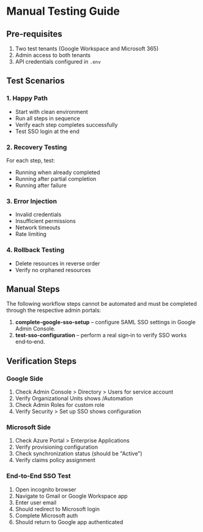 # Manual Testing Guide

## Pre-requisites
1. Two test tenants (Google Workspace and Microsoft 365)
2. Admin access to both tenants
3. API credentials configured in `.env`

## Test Scenarios

### 1. Happy Path
- Start with clean environment
- Run all steps in sequence
- Verify each step completes successfully
- Test SSO login at the end

### 2. Recovery Testing
For each step, test:
- Running when already completed
- Running after partial completion
- Running after failure

### 3. Error Injection
- Invalid credentials
- Insufficient permissions
- Network timeouts
- Rate limiting

### 4. Rollback Testing
- Delete resources in reverse order
- Verify no orphaned resources

## Manual Steps

The following workflow steps cannot be automated and must be completed through the respective admin portals:

1. **complete-google-sso-setup** – configure SAML SSO settings in Google Admin Console.
2. **test-sso-configuration** – perform a real sign‑in to verify SSO works end‑to‑end.

## Verification Steps

### Google Side
1. Check Admin Console > Directory > Users for service account
2. Verify Organizational Units shows /Automation
3. Check Admin Roles for custom role
4. Verify Security > Set up SSO shows configuration

### Microsoft Side
1. Check Azure Portal > Enterprise Applications
2. Verify provisioning configuration
3. Check synchronization status (should be "Active")
4. Verify claims policy assignment

### End-to-End SSO Test
1. Open incognito browser
2. Navigate to Gmail or Google Workspace app
3. Enter user email
4. Should redirect to Microsoft login
5. Complete Microsoft auth
6. Should return to Google app authenticated
